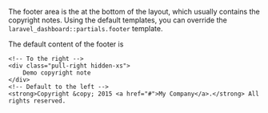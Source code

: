 The footer area is the at the bottom of the layout, which usually contains the copyright notes. Using the default templates, you can override the `laravel_dashboard::partials.footer` template. 

The default content of the footer is

    <!-- To the right -->
    <div class="pull-right hidden-xs">
        Demo copyright note
    </div>
    <!-- Default to the left -->
    <strong>Copyright &copy; 2015 <a href="#">My Company</a>.</strong> All rights reserved.